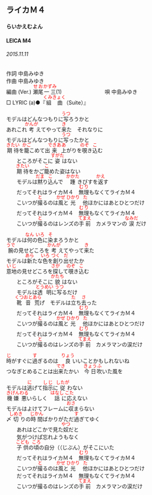 <style type="text/css">
	ruby{
	    ruby-position: over;
	}
	ruby > rt{font-size: 12px;color:red;}
	p{font:16px;font-size: '楷体'}
</style>
## ライカＭ４
#### らいかえむよん
#### LEICA M4
###### 2015.11.11


作詞     中島みゆき　　　　　   
作曲      中島みゆき  　　　   
編曲 (Ver.) <ruby><rb>瀬尾</rb><rp>(</rp><rt>せお</rt><rp>)</rp></ruby><ruby><rb>一三</rb><rp>(</rp><rt>かずみ</rt><rp>)</rp></ruby>(1)　　　　　　　　
唄  中島みゆき        
□ LYRIC (a)●『<ruby><rb>組曲</rb><rp>(</rp><rt>くみきょく</rt><rp>)</rp></ruby>（Suite）』  
   
モデルはどんなつもりに<ruby><rb>写</rb><rp>(</rp><rt>うつ</rt><rp>)</rp></ruby>ろうかと   
あれこれ<ruby><rb>考</rb><rp>(</rp><rt>かんが</rt><rp>)</rp></ruby>えてやって<ruby><rb>来</rb><rp>(</rp><rt>き</rt><rp>)</rp></ruby>た　それなりに   
モデルはどんなつもりに<ruby><rb>写</rb><rp>(</rp><rt>うつ</rt><rp>)</rp></ruby>ったかと   
<ruby><rb>期待</rb><rp>(</rp><rt>きたい</rt><rp>)</rp></ruby>を<ruby><rb>籠</rb><rp>(</rp><rt>かご</rt><rp>)</rp></ruby></rb><rp>(</rp><rt>こ</rt><rp>)</rp></ruby>めて出<ruby><rb>来</rb><rp>(</rp><rt>できあ</rt><rp>)</rp></ruby><ruby><rb>上</rb><rp>(</rp><rt>あ</rt><rp>)</rp></ruby>がりを<ruby><rb>覗</rb><rp>(</rp><rt>のぞ</rt><rp>)</rp></ruby>き<ruby><rb>込</rb><rp>(</rp><rt>こ</rt><rp>)</rp></ruby>む   
　　ところがそこに<ruby><rb>姿</rb><rp>(</rp><rt>すがた</rt><rp>)</rp></ruby>はない   
　　<ruby><rb>期待</rb><rp>(</rp><rt>きたい</rt><rp>)</rp></ruby>を</rb><rp>(</rp><rt>かご</rt><rp>)</rp></ruby><ruby><rb>籠</rb><rp>(</rp><rt>こ</rt><rp>)</rp></ruby>めた姿はない   
　　モデルは<ruby><rb>黙</rb><rp>(</rp><rt>だま</rt><rp>)</rp></ruby>り<ruby><rb>込</rb><rp>(</rp><rt>こ</rt><rp>)</rp></ruby>んで　<ruby><rb>踵</rb><rp>(</rp><rt>かかた</rt><rp>)</rp></ruby></rb><rp>(</rp><rt>きびす</rt><rp>)</rp></ruby>を<ruby><rb>返</rb><rp>(</rp><rt>かえ</rt><rp>)</rp></ruby>す   
　　だってそれはライカＭ４　<ruby><rb>無理</rb><rp>(</rp><rt>むり</rt><rp>)</rp></ruby>もなくてライカＭ４   
　　こいつが<ruby><rb>撮</rb><rp>(</rp><rt>と</rt><rp>)</rp></ruby>るのは<ruby><rb>風</rb><rp>(</rp><rt>かぜ</rt><rp>)</rp></ruby>と<ruby><rb>光</rb><rp>(</rp><rt>ひかり</rt><rp>)</rp></ruby>　<ruby><rb>他</rb><rp>(</rp><rt>た</rt><rp>)</rp></ruby></rb><rp>(</rp><rt>ほか</rt><rp>)</rp></ruby>にはあとひとつだけ   
　　だってそれはライカＭ４　<ruby><rb>無理</rb><rp>(</rp><rt>むり</rt><rp>)</rp></ruby>もなくてライカＭ４   
　　こいつが<ruby><rb>撮</rb><rp>(</rp><rt>と</rt><rp>)</rp></ruby>るのはレンズの<ruby><rb>手前</rb><rp>(</rp><rt>てまえ</rt><rp>)</rp></ruby>　カメラマンの<ruby><rb>涙</rb><rp>(</rp><rt>なみだ</rt><rp>)</rp></ruby>だけ   
   
モデルは<ruby><rb>何</rb><rp>(</rp><rt>なん</rt><rp>)</rp></ruby>の<ruby><rb>色</rb><rp>(</rp><rt>いろ</rt><rp>)</rp></ruby>に<ruby><rb>染</rb><rp>(</rp><rt>そ</rt><rp>)</rp></ruby>まろうかと   
<ruby><rb>腕</rb><rp>(</rp><rt>うで</rt><rp>)</rp></ruby>の見せどころを<ruby><rb>考</rb><rp>(</rp><rt>かんが</rt><rp>)</rp></ruby>えてやって<ruby><rb>来</rb><rp>(</rp><rt>き</rt><rp>)</rp></ruby>た   
モデルは<ruby><rb>新</rb><rp>(</rp><rt>あら</rt><rp>)</rp></ruby>たな<ruby><rb>色</rb><rp>(</rp><rt>いろ</rt><rp>)</rp></ruby>を<ruby><rb>創</rb><rp>(</rp><rt>つく</rt><rp>)</rp></ruby>り<ruby><rb>出</rb><rp>(</rp><rt>だ</rt><rp>)</rp></ruby>せたか   
<ruby><rb>意地</rb><rp>(</rp><rt>いじ</rt><rp>)</rp></ruby>の見せどころを<ruby><rb>探</rb><rp>(</rp><rt>さが</rt><rp>)</rp></ruby>して<ruby><rb>覗</rb><rp>(</rp><rt>のぞ</rt><rp>)</rp></ruby>き<ruby><rb>込</rb><rp>(</rp><rt>こ</rt><rp>)</rp></ruby>む   
　　ところがそこに<ruby><rb>貌</rb><rp>(</rp><rt>かたち</rt><rp>)</rp></ruby>はない   
　　モデルは<ruby><rb>透明</rb><rp>(</rp><rt>とうめい</rt><rp>)</rp></ruby>に<ruby><rb>写</rb><rp>(</rp><rt>うつ</rt><rp>)</rp></ruby>るだけ   
　　<ruby><rb>靴</rb><rp>(</rp><rt>くつ</rt><rp>)</rp></ruby><ruby><rb>音</rb><rp>(</rp><rt>おと</rt><rp>)</rp></ruby><ruby><rb>荒</rb><rp>(</rp><rt>あら</rt><rp>)</rp></ruby>げ　モデルは<ruby><rb>立</rb><rp>(</rp><rt>た</rt><rp>)</rp></ruby>ち<ruby><rb>去</rb><rp>(</rp><rt>さ</rt><rp>)</rp></ruby>った   
　　だってそれはライカＭ４　<ruby><rb>無理</rb><rp>(</rp><rt>むり</rt><rp>)</rp></ruby>もなくてライカＭ４   
　　こいつが<ruby><rb>撮</rb><rp>(</rp><rt>と</rt><rp>)</rp></ruby>るのは<ruby><rb>風</rb><rp>(</rp><rt>かぜ</rt><rp>)</rp></ruby>と<ruby><rb>光</rb><rp>(</rp><rt>ひかり</rt><rp>)</rp></ruby>　<ruby><rb>他</rb><rp>(</rp><rt>た</rt><rp>)</rp></ruby></rb><rp>(</rp><rt>ほか</rt><rp>)</rp></ruby>にはあとひとつだけ   
　　だってそれはライカＭ４　<ruby><rb>無理</rb><rp>(</rp><rt>むり</rt><rp>)</rp></ruby>もなくてライカＭ４   
　　こいつが<ruby><rb>撮</rb><rp>(</rp><rt>と</rt><rp>)</rp></ruby>るのはレンズの<ruby><rb>手前</rb><rp>(</rp><rt>てまえ</rt><rp>)</rp></ruby>　カメラマンの涙だけ   
   
<ruby><rb>時</rb><rp>(</rp><rt>じ</rt><rp>)</rp></ruby>がすぐに<ruby><rb>過</rb><rp>(</rp><rt>す</rt><rp>)</rp></ruby>ぎるのは　<ruby><rb>良</rb><rp>(</rp><rt>りょう</rt><rp>)</rp></ruby></rb><rp>(</rp><rt>い</rt><rp>)</rp></ruby>いことかもしれないね   
つなぎとめることは出<ruby><rb>来</rb><rp>(</rp><rt>でき</rt><rp>)</rp></ruby>たかい　<ruby><rb>今日</rb><rp>(</rp><rt>きょう</rt><rp>)</rp></ruby><ruby><rb>吹</rb><rp>(</rp><rt>ふ</rt><rp>)</rp></ruby>いた風を   
   
モデルは<ruby><rb>逃</rb><rp>(</rp><rt>に</rt><rp>)</rp></ruby>げて<ruby><rb>指示</rb><rp>(</rp><rt>しじ</rt><rp>)</rp></ruby>に<ruby><rb>従</rb><rp>(</rp><rt>したが</rt><rp>)</rp></ruby>わない   
<ruby><rb>機嫌</rb><rp>(</rp><rt>きげん</rt><rp>)</rp></ruby><ruby><rb>悪</rb><rp>(</rp><rt>わる</rt><rp>)</rp></ruby>いらしく　<ruby><rb>話</rb><rp>(</rp><rt>はなし</rt><rp>)</rp></ruby>に<ruby><rb>応</rb><rp>(</rp><rt>こた</rt><rp>)</rp></ruby>えない   
モデルはよけてフレームに<ruby><rb>収</rb><rp>(</rp><rt>おさ</rt><rp>)</rp></ruby>まらない   
〆<ruby><rb>切</rb><rp>(</rp><rt>しめき</rt><rp>)</rp></ruby>りの<ruby><rb>時間</rb><rp>(</rp><rt>じかん</rt><rp>)</rp></ruby>ばかりがただ<ruby><rb>過</rb><rp>(</rp><rt>す</rt><rp>)</rp></ruby>ぎてゆく   
　　あれはどこかで見た<ruby><rb>奴</rb><rp>(</rp><rt>やつ</rt><rp>)</rp></ruby>だと   
　　気がつけぱ忘れようもなく   
　　<ruby><rb>子供</rb><rp>(</rp><rt>こども</rt><rp>)</rp></ruby>の<ruby><rb>頃</rb><rp>(</rp><rt>ころ</rt><rp>)</rp></ruby>の自分（（じぶん）がそこにいた   
　　だってそれはライカＭ４　<ruby><rb>無理</rb><rp>(</rp><rt>むり</rt><rp>)</rp></ruby>もなくてライカＭ４   
　　こいつが<ruby><rb>撮</rb><rp>(</rp><rt>と</rt><rp>)</rp></ruby>るのは<ruby><rb>風</rb><rp>(</rp><rt>かぜ</rt><rp>)</rp></ruby>と<ruby><rb>光</rb><rp>(</rp><rt>ひかり</rt><rp>)</rp></ruby>　<ruby><rb>他</rb><rp>(</rp><rt>た</rt><rp>)</rp></ruby></rb><rp>(</rp><rt>ほか</rt><rp>)</rp></ruby>にはあとひとつだけ   
　　だってそれはライカＭ４　無理もなくてライカＭ４   
　　こいつが撮るのはレンズの<ruby><rb>手前</rb><rp>(</rp><rt>てまえ</rt><rp>)</rp></ruby>　カメラマンの涙だけ   